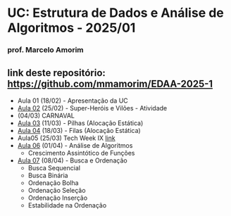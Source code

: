 # UC: Estrutura de Dados e Análise de Algoritmos - 2025/01
### prof. Marcelo Amorim

## link deste repositório: https://github.com/mmamorim/EDAA-2025-1

* Aula 01 (18/02) - Apresentação da UC
* [Aula 02](./Aula02_25Fev/) (25/02) - Super-Heróis e Vilões - Atividade 
* (04/03) CARNAVAL
* [Aula 03](./Aula03_11Mar/) (11/03) - Pilhas (Alocação Estática) 
* [Aula 04](./Aula04_18Mar/) (18/03) - Filas (Alocação Estática)
* Aula05 (25/03) Tech Week IX [link](https://animatechweek.com.br/)
* [Aula 06](./Aula06_01Abr/) (01/04) - Análise de Algoritmos
  - Crescimento Assintótico de Funções
* [Aula 07](./Aula07_08Abr/) (08/04) - Busca e Ordenação
  - Busca Sequencial
  - Busca Binária
  - Ordenação Bolha
  - Ordenação Seleção
  - Ordenação Inserção
  - Estabilidade na Ordenação
